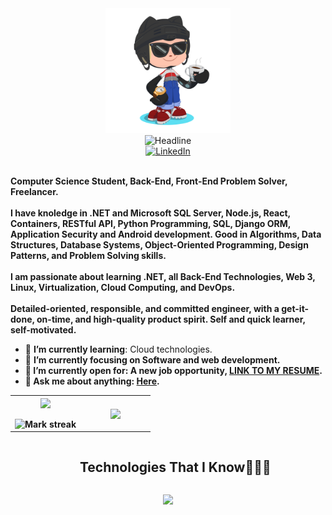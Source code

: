 <div align=center>
        <img src="https://raw.githubusercontent.com/AhmedFathyDev/AhmedFathyDev/main/GitHub.png" alt="GitHub Octocat Drinking a Cup of Coffee" height="200">
    </div>
    <div align=center>
        <img src="https://readme-typing-svg.herokuapp.com?color=%236FDA44&size=32&center=true&vCenter=true&width=600&height=50&lines=Hi+there+I'm+Josue+%F0%9F%91%8B;Computer+Science+Student;Full-Stack+Developer;Problem+Solver;Freelancer;Open-Source+Enthusiast" alt="Headline" />
    </div>
    <div align=center>
        <a href="https://www.linkedin.com/in/josue-david-c-942a13177/"><img src="https://img.shields.io/badge/Linkedin-0077b5?style=flat&logo=linkedin" alt="LinkedIn" /></a>
    </div>
    <div align=left>
        <br>
        <p>
            <strong>
                Computer Science Student, Back-End, Front-End Problem Solver, Freelancer.<br><br>
                I have knoledge in .NET and Microsoft SQL Server, Node.js, React, Containers, RESTful API, Python Programming, SQL, Django ORM, Application Security and Android development. Good in Algorithms, Data Structures, Database Systems, Object-Oriented Programming, Design Patterns, and Problem Solving skills.<br><br>
                I am passionate about learning .NET, all Back-End Technologies, Web 3, Linux, Virtualization, Cloud Computing, and DevOps.<br><br>
                Detailed-oriented, responsible, and committed engineer, with a get-it-done, on-time, and high-quality product spirit. Self and quick learner, self-motivated.
            </strong>
        </p>
        <ul>
            <li>🌱 <b>I’m currently learning</b>: Cloud technologies.</li>
            <li>🎯 <b>I’m currently focusing on Software and web development.</li>
            <li>🤔 <b>I’m currently open for</b>: A new job opportunity, <a href="https://drive.google.com/file/d/1k50bNMRa5qYULM0muvsBqhCX8Y36RyaT/view?usp=sharing">LINK TO MY RESUME</a>.</li>
            <li>💬 <b>Ask me about anything</b>: <a href="https://github.com/josuecross/josuecross/issues">Here</a>.</li>
        </ul>
    </div>
<!--- stats & Trophy (start) -->
<p align="center">
  <!--- stats (start) -->
<table align="center">
<tr border="none">
<td width="50%" align="center">
  
  <img  align="center"  src="https://github-readme-stats.vercel.app/api?username=josuecross&theme=dark&show_icons=true&count_private=true" />
  <br></br>
  <img  title="🔥 Get streak stats for your profile at git.io/streak-stats" alt="Mark streak" src="https://github-readme-streak-stats.herokuapp.com/?user=1010nishant&theme=dark&hide_border=false" /> 
</td>

<td width="50%" align="center">

  <img  align="center"  src="https://github-readme-stats.anuraghazra1.vercel.app/api/top-langs/?username=josuecross&theme=dark&hide_border=false&no-bg=true&no-frame=true&langs_count=10"/>
  
  </td>
</tr>
</table>
<!--- stats (end) -->


</p>        
<!--- stats (end) -->


<!--h1 without bottom border-->
<div id="user-content-toc">
  <ul align="center">
    <summary><h2 style="display: inline-block">Technologies That I Know👨🏻‍💻</h2></summary>
  </ul>
</div>
<!--tech stack icons-->
<p align="center">
  <a href="https://skillicons.dev">
    <img src="https://skillicons.dev/icons?i=git,bootstrap,cpp,cs,django,css,docker,express,github,html,java,js,kotlin,linux,mysql,nodejs,postman,py,react,vscode&perline=14" />
  </a>
</p>
